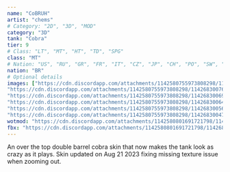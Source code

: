 ```yaml
---
name: "CoBRUH"
artist: "chems"
# Category: "2D", "3D", "MOD"
category: "3D"
tank: "Cobra"
tier: 9
# Class: "LT", "MT", "HT", "TD", "SPG"
class: "MT"
# Nation: "US", "RU", "GR", "FR", "IT", "CZ", "JP", "CH", "PO", "SW", "BR"
nation: "BR"
# Optional details
images: ["https://cdn.discordapp.com/attachments/1142580755973808298/1142683008378351688/shot_1133.jpg",
"https://cdn.discordapp.com/attachments/1142580755973808298/1142683007644356619/shot_1134.jpg",
"https://cdn.discordapp.com/attachments/1142580755973808298/1142683006956486807/shot_1135.jpg",
"https://cdn.discordapp.com/attachments/1142580755973808298/1142683006428000266/shot_1136.jpg",
"https://cdn.discordapp.com/attachments/1142580755973808298/1142683005698199602/shot_1137.jpg",
"https://cdn.discordapp.com/attachments/1142580755973808298/1142683004788027494/shot_1138.jpg"]
wotmod: "https://cdn.discordapp.com/attachments/1142580801691721798/1143269855609495693/CoBRUH-skin.wotmod"
fbx: "https://cdn.discordapp.com/attachments/1142580801691721798/1142685869568970824/Cobra13.fbx"
---
```

An over the top double barrel cobra skin that now makes the tank look as crazy as it plays. Skin updated on Aug 21 2023 fixing missing texture issue when zooming out.
